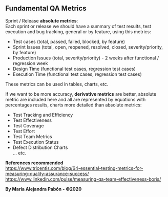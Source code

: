 ## Fundamental QA Metrics

Sprint / Release **absolute metrics**:  
Each sprint or release we should have a summary of test results, test execution and bug tracking, general or by feature, using this metrics: 

- Test cases (total, passed, failed, blocked, by feature)
- Sprint Issues (total, open, reopened, resolved, closed, severity/priority, by feature)
- Production Issues (total, severity/priority) - 2 weeks after functional / regression week
- Design Time (functional test cases, regression test cases)
- Execution Time (functional test cases, regression test cases)

These metrics can be used in tables, charts, etc.    

If we want to be more accuracy, **derivative metrics** are better, absolute metric are included here and all are represented by equations with percentages results, charts more detailed than absolute metrics: 

- Test Tracking and Efficiency
- Test Effectiveness
- Test Coverage
- Test Effort
- Test Team Metrics
- Test Execution Status
- Defect Distribution Charts  
... etc.


**References recommended**  
https://www.tricentis.com/blog/64-essential-testing-metrics-for-measuring-quality-assurance-success/  
https://www.linkedin.com/pulse/measuring-qa-team-effectiveness-boris/

**By Maria Alejandra Pabón - ©2020** 




